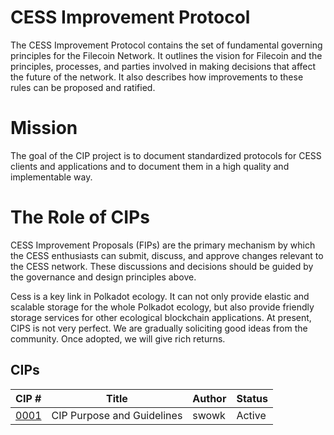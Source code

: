 # CESS Improvement Protocol
The CESS Improvement Protocol contains the set of fundamental governing principles for the Filecoin Network. It outlines the vision for Filecoin and the principles, processes, and parties involved in making decisions that affect the future of the network. It also describes how improvements to these rules can be proposed and ratified.

# Mission
The goal of the CIP project is to document standardized protocols for CESS clients and applications and to document them in a high quality and implementable way.


# The  Role of CIPs
CESS Improvement Proposals (FIPs) are the primary mechanism by which the CESS enthusiasts can submit, discuss, and approve changes relevant to the CESS network. These discussions and decisions should be guided by the governance and design principles above.

Cess is a key link in Polkadot ecology. It can not only provide elastic and scalable storage for the whole Polkadot ecology, but also provide friendly storage services for other ecological blockchain applications. At present, CIPS is not very perfect. We are gradually soliciting good ideas from the community. Once adopted, we will give rich returns.

## CIPs

|CIP #   | Title  | Author  | Status  |
|---|---|---|---|
|[0001](https://github.com/CESSProject/cess-pallet-proposal)   | CIP Purpose and Guidelines  | swowk  | Active  |
